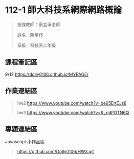 # 112-1 師大科技系網際網路概論


> 授課教師：蔡芸琤老師
> 
> 姓名：陳芊伃
> 
> 系級：科技系二年級
## 課程筆記區
9/12 https://dolly0106.github.io/MYPAGE/
## 作業連結區
> hw2   https://www.youtube.com/watch?v=be95ErtEJs8
> 
> hw3   https://www.youtube.com/watch?v=RLrjdPOTN6Q
## 專題連結區
Javascript 小作品區
> https://github.com/Dolly0106/HW3.git


